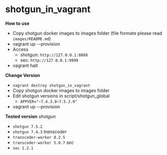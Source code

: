 # shotgun_in_vagrant
**How to use**
- Copy shotgun docker images to images folder (file formate please read `images/README.md`)
- vagrant up --provision
- Access 
  - shotgun: `http://127.0.0.1:8888`    
  - sec: `http://127.0.0.1:9999`
- vagrant halt

**Change Version**
- `vagrant destroy shotgun_in_vagrant` 
- Copy shotgun docker images to images folder
- Edit shotgun versions in script/shotgun_global
  - `APPVER="~7.4.3.0~7.5.2.0"`
- vagrant up --provision

**Tested version**
*shotgun*
- `shotgun 7.5.2`
- `shotgun 7.4.3`
*transcoder*
- `transcoder-worker 8.2.5`
- `transcoder-worker 5.0.7`
*sec*
- `sec 1.2.1`
